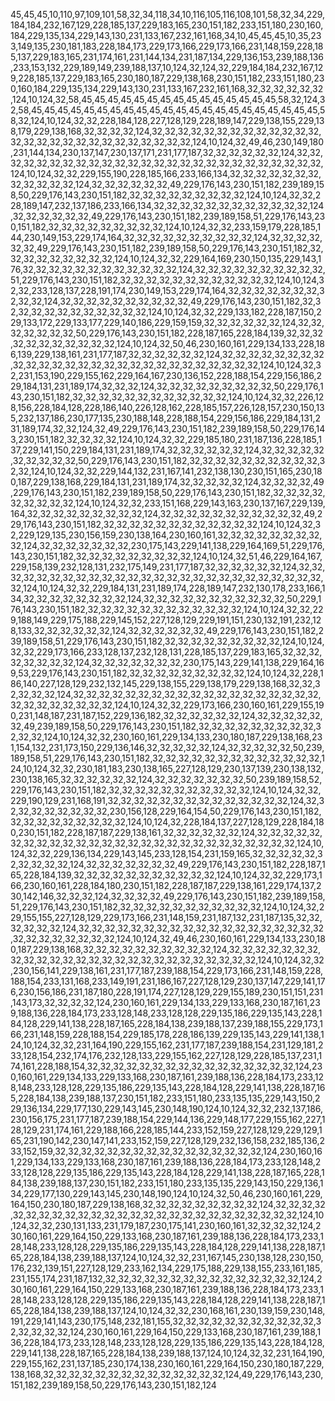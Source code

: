 45,45,45,10,110,97,109,101,58,32,34,118,34,10,116,105,116,108,101,58,32,34,229,184,184,232,167,129,228,185,137,229,183,165,230,151,182,233,151,180,230,160,184,229,135,134,229,143,130,231,133,167,232,161,168,34,10,45,45,45,10,35,233,149,135,230,181,183,228,184,173,229,173,166,229,173,166,231,148,159,228,185,137,229,183,165,231,174,161,231,144,134,231,187,134,229,136,153,239,188,136,233,153,132,229,189,149,239,188,137,10,124,32,124,32,229,184,184,232,167,129,228,185,137,229,183,165,230,180,187,229,138,168,230,151,182,233,151,180,230,160,184,229,135,134,229,143,130,231,133,167,232,161,168,32,32,32,32,32,32,124,10,124,32,58,45,45,45,45,45,45,45,45,45,45,45,45,45,45,45,58,32,124,32,58,45,45,45,45,45,45,45,45,45,45,45,45,45,45,45,45,45,45,45,45,45,45,58,32,124,10,124,32,32,228,184,128,227,128,129,228,189,147,229,138,155,229,138,179,229,138,168,32,32,32,32,124,32,32,32,32,32,32,32,32,32,32,32,32,32,32,32,32,32,32,32,32,32,32,32,32,32,32,32,124,10,124,32,49,46,230,149,180,231,144,134,230,137,147,230,137,171,231,177,187,32,32,32,32,32,32,124,32,32,32,32,32,32,32,32,32,32,32,32,32,32,32,32,32,32,32,32,32,32,32,32,32,32,124,10,124,32,32,229,155,190,228,185,166,233,166,134,32,32,32,32,32,32,32,32,32,32,32,32,124,32,32,32,32,32,32,49,229,176,143,230,151,182,239,189,158,50,229,176,143,230,151,182,32,32,32,32,32,32,32,32,32,124,10,124,32,32,228,189,147,232,137,186,233,166,134,32,32,32,32,32,32,32,32,32,32,32,32,124,32,32,32,32,32,32,49,229,176,143,230,151,182,239,189,158,51,229,176,143,230,151,182,32,32,32,32,32,32,32,32,32,124,10,124,32,32,233,159,179,228,185,144,230,149,153,229,174,164,32,32,32,32,32,32,32,32,32,32,124,32,32,32,32,32,32,49,229,176,143,230,151,182,239,189,158,50,229,176,143,230,151,182,32,32,32,32,32,32,32,32,32,124,10,124,32,32,229,164,169,230,150,135,229,143,176,32,32,32,32,32,32,32,32,32,32,32,32,124,32,32,32,32,32,32,32,32,32,32,51,229,176,143,230,151,182,32,32,32,32,32,32,32,32,32,32,32,32,124,10,124,32,32,233,128,137,228,191,174,230,149,153,229,174,164,32,32,32,32,32,32,32,32,32,32,124,32,32,32,32,32,32,32,32,32,32,49,229,176,143,230,151,182,32,32,32,32,32,32,32,32,32,32,32,32,124,10,124,32,32,229,133,182,228,187,150,229,133,172,229,133,177,229,140,186,229,159,159,32,32,32,32,32,32,124,32,32,32,32,32,32,32,50,229,176,143,230,151,182,228,187,165,228,184,139,32,32,32,32,32,32,32,32,32,32,32,124,10,124,32,50,46,230,160,161,229,134,133,228,186,139,229,138,161,231,177,187,32,32,32,32,32,32,124,32,32,32,32,32,32,32,32,32,32,32,32,32,32,32,32,32,32,32,32,32,32,32,32,32,32,32,124,10,124,32,32,231,153,190,229,155,162,229,164,167,230,136,152,228,188,154,229,156,186,229,184,131,231,189,174,32,32,32,124,32,32,32,32,32,32,32,32,32,50,229,176,143,230,151,182,32,32,32,32,32,32,32,32,32,32,32,32,124,10,124,32,32,226,128,156,228,184,128,228,186,140,226,128,162,228,185,157,226,128,157,230,150,135,232,137,186,230,177,135,230,188,148,228,188,154,229,156,186,229,184,131,231,189,174,32,32,124,32,49,229,176,143,230,151,182,239,189,158,50,229,176,143,230,151,182,32,32,32,32,124,10,124,32,32,229,185,180,231,187,136,228,185,137,229,141,150,229,184,131,231,189,174,32,32,32,32,32,32,124,32,32,32,32,32,32,32,32,32,32,50,229,176,143,230,151,182,32,32,32,32,32,32,32,32,32,32,32,32,124,10,124,32,32,229,144,132,231,167,141,232,138,130,230,151,165,230,180,187,229,138,168,229,184,131,231,189,174,32,32,32,32,32,124,32,32,32,32,49,229,176,143,230,151,182,239,189,158,50,229,176,143,230,151,182,32,32,32,32,32,32,32,32,32,124,10,124,32,32,233,151,168,229,143,163,230,137,167,229,139,164,32,32,32,32,32,32,32,32,32,124,32,32,32,32,32,32,32,32,32,32,32,49,229,176,143,230,151,182,32,32,32,32,32,32,32,32,32,32,32,32,124,10,124,32,32,229,129,135,230,156,159,230,138,164,230,160,161,32,32,32,32,32,32,32,32,32,124,32,32,32,32,32,32,32,230,175,143,229,141,138,229,164,169,51,229,176,143,230,151,182,32,32,32,32,32,32,32,32,32,124,10,124,32,51,46,229,164,167,229,158,139,232,128,131,232,175,149,231,177,187,32,32,32,32,32,32,124,32,32,32,32,32,32,32,32,32,32,32,32,32,32,32,32,32,32,32,32,32,32,32,32,32,32,32,124,10,124,32,32,229,184,131,231,189,174,228,189,147,232,130,178,233,166,134,32,32,32,32,32,32,32,32,124,32,32,32,32,32,32,32,32,32,32,32,50,229,176,143,230,151,182,32,32,32,32,32,32,32,32,32,32,32,32,124,10,124,32,32,229,188,149,229,175,188,229,145,152,227,128,129,229,191,151,230,132,191,232,128,133,32,32,32,32,32,32,124,32,32,32,32,32,32,49,229,176,143,230,151,182,239,189,158,51,229,176,143,230,151,182,32,32,32,32,32,32,32,32,32,124,10,124,32,32,229,173,166,233,128,137,232,128,131,228,185,137,229,183,165,32,32,32,32,32,32,32,32,124,32,32,32,32,32,32,32,230,175,143,229,141,138,229,164,169,53,229,176,143,230,151,182,32,32,32,32,32,32,32,32,32,124,10,124,32,228,186,140,227,128,129,232,132,145,229,138,155,229,138,179,229,138,168,32,32,32,32,32,32,124,32,32,32,32,32,32,32,32,32,32,32,32,32,32,32,32,32,32,32,32,32,32,32,32,32,32,32,124,10,124,32,32,229,173,166,230,160,161,229,155,190,231,148,187,231,187,152,229,136,182,32,32,32,32,32,32,124,32,32,32,32,32,32,49,239,189,158,50,229,176,143,230,151,182,32,32,32,32,32,32,32,32,32,32,32,32,124,10,124,32,32,230,160,161,229,134,133,230,180,187,229,138,168,231,154,132,231,173,150,229,136,146,32,32,32,32,32,124,32,32,32,32,32,50,239,189,158,51,229,176,143,230,151,182,32,32,32,32,32,32,32,32,32,32,32,32,32,124,10,124,32,32,230,181,183,230,138,165,227,128,129,230,137,139,230,138,132,230,138,165,32,32,32,32,32,32,124,32,32,32,32,32,32,32,50,239,189,158,52,229,176,143,230,151,182,32,32,32,32,32,32,32,32,32,32,32,124,10,124,32,32,229,190,129,231,168,191,32,32,32,32,32,32,32,32,32,32,32,32,32,32,124,32,32,32,32,32,32,32,32,32,230,156,128,229,164,154,50,229,176,143,230,151,182,32,32,32,32,32,32,32,32,32,124,10,124,32,228,184,137,227,128,129,228,184,180,230,151,182,228,187,187,229,138,161,32,32,32,32,32,32,124,32,32,32,32,32,32,32,32,32,32,32,32,32,32,32,32,32,32,32,32,32,32,32,32,32,32,32,124,10,124,32,32,229,136,134,229,143,145,233,128,154,231,159,165,32,32,32,32,32,32,32,32,32,32,124,32,32,32,32,32,32,32,49,229,176,143,230,151,182,228,187,165,228,184,139,32,32,32,32,32,32,32,32,32,32,32,124,10,124,32,32,229,173,166,230,160,161,228,184,180,230,151,182,228,187,187,229,138,161,229,174,137,230,142,146,32,32,32,124,32,32,32,32,49,229,176,143,230,151,182,239,189,158,51,229,176,143,230,151,182,32,32,32,32,32,32,32,32,32,32,32,124,10,124,32,229,155,155,227,128,129,229,173,166,231,148,159,231,187,132,231,187,135,32,32,32,32,32,32,124,32,32,32,32,32,32,32,32,32,32,32,32,32,32,32,32,32,32,32,32,32,32,32,32,32,32,32,124,10,124,32,49,46,230,160,161,229,134,133,230,180,187,229,138,168,32,32,32,32,32,32,32,32,32,32,124,32,32,32,32,32,32,32,32,32,32,32,32,32,32,32,32,32,32,32,32,32,32,32,32,32,32,124,10,124,32,32,230,156,141,229,138,161,231,177,187,239,188,154,229,173,166,231,148,159,228,188,154,233,131,168,233,149,191,231,186,167,227,128,129,230,137,147,229,141,176,230,156,186,231,187,180,228,191,174,227,128,129,229,155,189,230,151,151,231,143,173,32,32,32,32,124,230,160,161,229,134,133,229,133,168,230,187,161,239,188,136,228,184,173,233,128,148,233,128,128,229,135,186,229,135,143,228,184,128,229,141,138,228,187,165,228,184,138,239,188,137,239,188,155,229,173,166,231,148,159,228,188,154,229,185,178,228,186,139,229,135,143,229,141,138,124,10,124,32,32,231,164,190,229,155,162,231,177,187,239,188,154,231,129,181,233,128,154,232,174,176,232,128,133,229,155,162,227,128,129,228,185,137,231,174,161,228,188,154,32,32,32,32,32,32,32,32,32,32,32,32,32,32,32,32,124,230,160,161,229,134,133,229,133,168,230,187,161,239,188,136,228,184,173,233,128,148,233,128,128,229,135,186,229,135,143,228,184,128,229,141,138,228,187,165,228,184,138,239,188,137,230,151,182,233,151,180,233,135,135,229,143,150,229,136,134,229,177,130,229,143,145,230,148,190,124,10,124,32,32,232,137,186,230,156,175,231,177,187,239,188,154,229,144,136,229,148,177,229,155,162,227,128,129,231,174,161,229,188,166,228,185,144,233,152,159,227,128,129,229,129,165,231,190,142,230,147,141,233,152,159,227,128,129,232,136,158,232,185,136,233,152,159,32,32,32,32,32,32,32,32,32,32,32,32,32,32,32,32,124,230,160,161,229,134,133,229,133,168,230,187,161,239,188,136,228,184,173,233,128,148,233,128,128,229,135,186,229,135,143,228,184,128,229,141,138,228,187,165,228,184,138,239,188,137,230,151,182,233,151,180,233,135,135,229,143,150,229,136,134,229,177,130,229,143,145,230,148,190,124,10,124,32,50,46,230,160,161,229,164,150,230,180,187,229,138,168,32,32,32,32,32,32,32,32,32,124,32,32,32,32,32,32,32,32,32,32,32,32,32,32,32,32,32,32,32,32,32,32,32,32,32,32,124,10,124,32,32,230,131,133,231,179,187,230,175,141,230,160,161,32,32,32,32,124,230,160,161,229,164,150,229,133,168,230,187,161,239,188,136,228,184,173,233,128,148,233,128,128,229,135,186,229,135,143,228,184,128,229,141,138,228,187,165,228,184,138,239,188,137,124,10,124,32,32,231,167,145,230,138,128,230,150,176,232,139,151,227,128,129,233,162,134,229,175,188,229,138,155,233,161,185,231,155,174,231,187,132,32,32,32,32,32,32,32,32,32,32,32,32,32,32,32,124,230,160,161,229,164,150,229,133,168,230,187,161,239,188,136,228,184,173,233,128,148,233,128,128,229,135,186,229,135,143,228,184,128,229,141,138,228,187,165,228,184,138,239,188,137,124,10,124,32,32,230,168,161,230,139,159,230,148,191,229,141,143,230,175,148,232,181,155,32,32,32,32,32,32,32,32,32,32,32,32,32,32,32,32,124,230,160,161,229,164,150,229,133,168,230,187,161,239,188,136,228,184,173,233,128,148,233,128,128,229,135,186,229,135,143,228,184,128,229,141,138,228,187,165,228,184,138,239,188,137,124,10,124,32,32,231,164,190,229,155,162,231,137,185,230,174,138,230,160,161,229,164,150,230,180,187,229,138,168,32,32,32,32,32,32,32,32,32,32,32,32,32,32,124,49,229,176,143,230,151,182,239,189,158,50,229,176,143,230,151,182,124